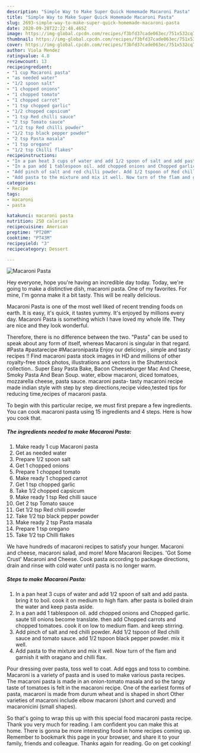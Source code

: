 ```yaml
---
description: "Simple Way to Make Super Quick Homemade Macaroni Pasta"
title: "Simple Way to Make Super Quick Homemade Macaroni Pasta"
slug: 2693-simple-way-to-make-super-quick-homemade-macaroni-pasta
date: 2020-09-28T22:22:48.465Z
image: https://img-global.cpcdn.com/recipes/f3bfd37cade063ec/751x532cq70/macaroni-pasta-recipe-main-photo.jpg
thumbnail: https://img-global.cpcdn.com/recipes/f3bfd37cade063ec/751x532cq70/macaroni-pasta-recipe-main-photo.jpg
cover: https://img-global.cpcdn.com/recipes/f3bfd37cade063ec/751x532cq70/macaroni-pasta-recipe-main-photo.jpg
author: Viola Mendez
ratingvalue: 4.8
reviewcount: 13
recipeingredient:
- "1 cup Macaroni pasta"
- "as needed water"
- "1/2 spoon salt"
- "1 chopped onions"
- "1 chopped tomato"
- "1 chopped carrot"
- "1 tsp chopped garlic"
- "1/2 chopped capsicum"
- "1 tsp Red chilli sauce"
- "2 tsp Tomato sauce"
- "1/2 tsp Red chilli powder"
- "1/2 tsp black pepper powder"
- "2 tsp Pasta masala"
- "1 tsp oregano"
- "1/2 tsp Chilli flakes"
recipeinstructions:
- "In a pan heat 3 cups of water and add 1/2 spoon of salt and add pasta. bring it to boil. cook it on medium to high flam. after pasta is boiled drain the water and keep pasta aside."
- "In a pan add 1 tablespoon oil. add chopped onions and Chopped garlic. saute till onions become translate. then add Chopped carrots and chopped tomatoes. cook it on low to medium flam. and keep stirring."
- "Add pinch of salt and red chilli powder. Add 1/2 tspoon of Red chilli sauce and tomato sauce. add 1/2 tspoon black pepper powder. mix it well."
- "Add pasta to the mixture and mix it well. Now turn of the flam and garnish it with oragano and chilli flax."
categories:
- Recipe
tags:
- macaroni
- pasta

katakunci: macaroni pasta 
nutrition: 250 calories
recipecuisine: American
preptime: "PT20M"
cooktime: "PT43M"
recipeyield: "3"
recipecategory: Dessert

---
```



![Macaroni Pasta](https://img-global.cpcdn.com/recipes/f3bfd37cade063ec/751x532cq70/macaroni-pasta-recipe-main-photo.jpg)

Hey everyone, hope you're having an incredible day today. Today, we're going to make a distinctive dish, macaroni pasta. One of my favorites. For mine, I'm gonna make it a bit tasty. This will be really delicious.

Macaroni Pasta is one of the most well liked of recent trending foods on earth. It is easy, it's quick, it tastes yummy. It's enjoyed by millions every day. Macaroni Pasta is something which I have loved my whole life. They are nice and they look wonderful.

Therefore, there is no difference between the two. &#34;Pasta&#34; can be used to speak about any form of itself, whereas Macaroni is singular in that regard. #Pasta #pastarecipe #Macaronipasta Enjoy our delicioys , simple and tasty recipes !! Find macaroni pasta stock images in HD and millions of other royalty-free stock photos, illustrations and vectors in the Shutterstock collection.. Super Easy Pasta Bake, Bacon Cheeseburger Mac And Cheese, Smoky Pasta And Bean Soup. water, elbow macaroni, diced tomatoes, mozzarella cheese, pasta sauce. macaroni pasta- tasty macaroni recipe made indian style with step by step directions,recipe video,tested tips for reducing time,recipes of macaroni pasta.


To begin with this particular recipe, we must first prepare a few ingredients. You can cook macaroni pasta using 15 ingredients and 4 steps. Here is how you cook that.

<!--inarticleads1-->

##### The ingredients needed to make Macaroni Pasta:

1. Make ready 1 cup Macaroni pasta
1. Get as needed water
1. Prepare 1/2 spoon salt
1. Get 1 chopped onions
1. Prepare 1 chopped tomato
1. Make ready 1 chopped carrot
1. Get 1 tsp chopped garlic
1. Take 1/2 chopped capsicum
1. Make ready 1 tsp Red chilli sauce
1. Get 2 tsp Tomato sauce
1. Get 1/2 tsp Red chilli powder
1. Take 1/2 tsp black pepper powder
1. Make ready 2 tsp Pasta masala
1. Prepare 1 tsp oregano
1. Take 1/2 tsp Chilli flakes


We have hundreds of macaroni recipes to satisfy your hunger. Macaroni and cheese, macaroni salad, and more! More Macaroni Recipes. &#39;Got Some Crust&#39; Macaroni and Cheese. Cook pasta according to package directions, drain and rinse with cold water until pasta is no longer warm. 

<!--inarticleads2-->

##### Steps to make Macaroni Pasta:

1. In a pan heat 3 cups of water and add 1/2 spoon of salt and add pasta. bring it to boil. cook it on medium to high flam. after pasta is boiled drain the water and keep pasta aside.
1. In a pan add 1 tablespoon oil. add chopped onions and Chopped garlic. saute till onions become translate. then add Chopped carrots and chopped tomatoes. cook it on low to medium flam. and keep stirring.
1. Add pinch of salt and red chilli powder. Add 1/2 tspoon of Red chilli sauce and tomato sauce. add 1/2 tspoon black pepper powder. mix it well.
1. Add pasta to the mixture and mix it well. Now turn of the flam and garnish it with oragano and chilli flax.


Pour dressing over pasta, toss well to coat. Add eggs and toss to combine. Macaroni is a variety of pasta and is used to make various pasta recipes. The macaroni pasta is made in an onion-tomato masala and so the tangy taste of tomatoes is felt in the macaroni recipe. One of the earliest forms of pasta, macaroni is made from durum wheat and is shaped in short Other varieties of macaroni include elbow macaroni (short and curved) and macaronicini (small shapes). 

So that's going to wrap this up with this special food macaroni pasta recipe. Thank you very much for reading. I am confident you can make this at home. There is gonna be more interesting food in home recipes coming up. Remember to bookmark this page in your browser, and share it to your family, friends and colleague. Thanks again for reading. Go on get cooking!
